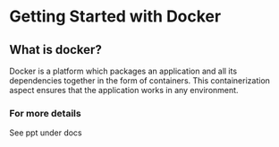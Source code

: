 # Getting Started with Docker

## What is docker?
Docker is a platform which packages an application and all its dependencies together in the form of containers.​ This containerization aspect ensures that the application works in any environment.​
### For more details 
See ppt under docs

